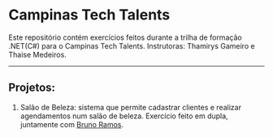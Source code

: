 # Campinas Tech Talents

Este repositório contém exercícios feitos durante a trilha de formação .NET(C#) para o Campinas Tech Talents.
Instrutoras: Thamirys Gameiro e Thaise Medeiros.

---

## Projetos:

1. Salão de Beleza: sistema que permite cadastrar clientes e realizar agendamentos num salão de beleza. Exercício feito em dupla, juntamente com [Bruno Ramos](https://github.com/B-ramos).
